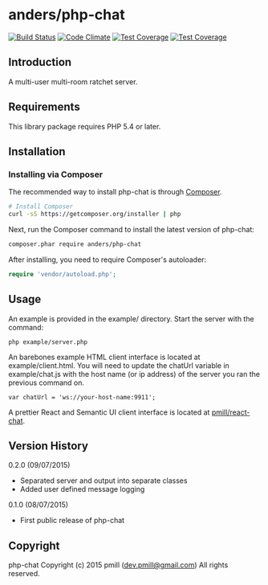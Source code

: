 anders/php-chat
============

[![Build Status](https://secure.travis-ci.org/pmill/php-chat.svg?branch=master)](http://travis-ci.org/pmill/php-chat) [![Code Climate](https://codeclimate.com/github/pmill/php-chat/badges/gpa.svg)](https://codeclimate.com/github/pmill/php-chat) [![Test Coverage](https://codeclimate.com/github/pmill/php-chat/badges/coverage.svg)](https://codeclimate.com/github/pmill/php-chat/coverage) [![Test Coverage](https://scrutinizer-ci.com/g/pmill/php-chat/badges/quality-score.png?b=master)](https://scrutinizer-ci.com/g/pmill/php-chat/)

Introduction
------------

A multi-user multi-room ratchet server.

Requirements
------------

This library package requires PHP 5.4 or later.

Installation
------------

### Installing via Composer

The recommended way to install php-chat is through
[Composer](http://getcomposer.org).

```bash
# Install Composer
curl -sS https://getcomposer.org/installer | php
```

Next, run the Composer command to install the latest version of php-chat:

```bash
composer.phar require anders/php-chat
```

After installing, you need to require Composer's autoloader:

```php
require 'vendor/autoload.php';
```

Usage
-----

An example is provided in the example/ directory. Start the server with the command:

    php example/server.php

An barebones example HTML client interface is located at example/client.html. You will need to update the chatUrl variable in 
example/chat.js with the host name (or ip address) of the server you ran the previous command on.
 
    var chatUrl = 'ws://your-host-name:9911';
    
A prettier React and Semantic UI client interface is located at [pmill/react-chat](https://github.com/pmill/react-chat).

Version History
---------------

0.2.0 (09/07/2015)

*   Separated server and output into separate classes
*   Added user defined message logging

0.1.0 (08/07/2015)

*   First public release of php-chat


Copyright
---------

php-chat
Copyright (c) 2015 pmill (dev.pmill@gmail.com) 
All rights reserved.
